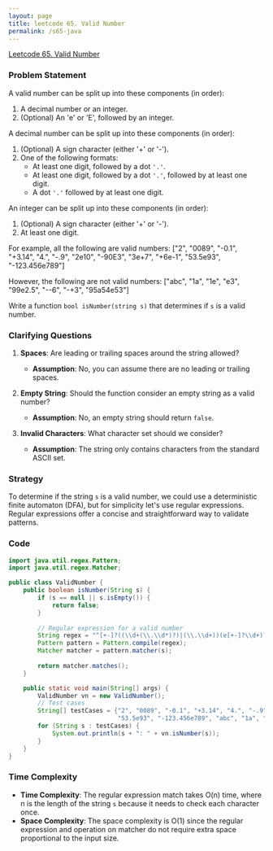 ```yaml
---
layout: page
title: leetcode 65. Valid Number
permalink: /s65-java
---
```

[Leetcode 65. Valid Number](https://algoadvance.github.io/algoadvance/l65)
### Problem Statement

A valid number can be split up into these components (in order):

1. A decimal number or an integer.
2. (Optional) An 'e' or 'E', followed by an integer.

A decimal number can be split up into these components (in order):

1. (Optional) A sign character (either '+' or '-').
2. One of the following formats:
   - At least one digit, followed by a dot `'.'`.
   - At least one digit, followed by a dot `'.'`, followed by at least one digit.
   - A dot `'.'` followed by at least one digit.

An integer can be split up into these components (in order):

1. (Optional) A sign character (either '+' or '-').
2. At least one digit.

For example, all the following are valid numbers:
["2", "0089", "-0.1", "+3.14", "4.", "-.9", "2e10", "-90E3", "3e+7", "+6e-1", "53.5e93", "-123.456e789"]

However, the following are not valid numbers:
["abc", "1a", "1e", "e3", "99e2.5", "--6", "-+3", "95a54e53"]

Write a function `bool isNumber(string s)` that determines if `s` is a valid number.

### Clarifying Questions

1. **Spaces**: Are leading or trailing spaces around the string allowed?
   - **Assumption**: No, you can assume there are no leading or trailing spaces.
   
2. **Empty String**: Should the function consider an empty string as a valid number?
   - **Assumption**: No, an empty string should return `false`.

3. **Invalid Characters**: What character set should we consider?
   - **Assumption**: The string only contains characters from the standard ASCII set.

### Strategy

To determine if the string `s` is a valid number, we could use a deterministic finite automaton (DFA), but for simplicity let's use regular expressions. Regular expressions offer a concise and straightforward way to validate patterns.

### Code

```java
import java.util.regex.Pattern;
import java.util.regex.Matcher;

public class ValidNumber {
    public boolean isNumber(String s) {
        if (s == null || s.isEmpty()) {
            return false;
        }
        
        // Regular expression for a valid number
        String regex = "^[+-]?((\\d+(\\.\\d*)?)|(\\.\\d+))(e[+-]?\\d+)?$";
        Pattern pattern = Pattern.compile(regex);
        Matcher matcher = pattern.matcher(s);
        
        return matcher.matches();
    }

    public static void main(String[] args) {
        ValidNumber vn = new ValidNumber();
        // Test cases
        String[] testCases = {"2", "0089", "-0.1", "+3.14", "4.", "-.9", "2e10", "-90E3", "3e+7", "+6e-1", 
                              "53.5e93", "-123.456e789", "abc", "1a", "1e", "e3", "99e2.5", "--6", "-+3", "95a54e53"};
        for (String s : testCases) {
            System.out.println(s + ": " + vn.isNumber(s));
        }
    }
}
```

### Time Complexity

- **Time Complexity**: The regular expression match takes O(n) time, where n is the length of the string `s` because it needs to check each character once.
- **Space Complexity**: The space complexity is O(1) since the regular expression and operation on matcher do not require extra space proportional to the input size.